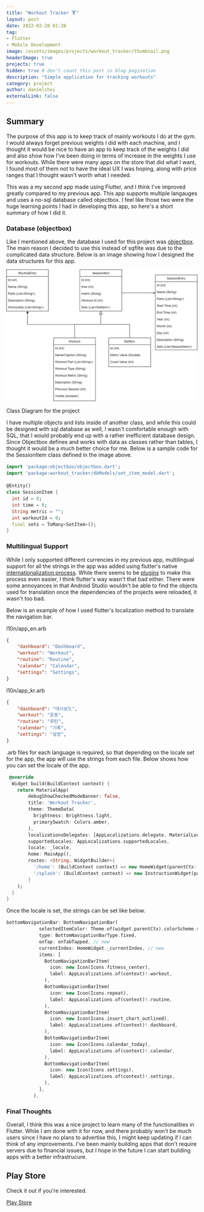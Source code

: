 ```yaml
---
title: "Workout Tracker 🏋️"
layout: post
date: 2022-02-28 01:28
tag: 
- Flutter
- Mobile Development
image: /assets/images/projects/workout_tracker/thumbnail.png
headerImage: true
projects: true
hidden: true # don't count this post in blog pagination
description: "Simple application for tracking workouts"
category: project
author: danielchoi
externalLink: false
---
```


## Summary
The purpose of this app is to keep track of mainly workouts I do at the gym. I would always forget previous weights I did with each machine, and I thought it would be nice to have an app to keep track of the weights I did and also show how I've been doing in terms of increase in the weights I use for workouts. While there were many apps on the store that did what I want, I found most of them not to have the ideal UX I was hoping, along with price ranges that I thought wasn't worth what I needed. 

This was a my second app made using Flutter, and I think I've improved greatly compared to my previous app. This app supports multiple langauges and uses a no-sql database called objectbox. I feel like those two were the huge learning points I had in developing this app, so here's a short summary of how I did it.

### Database (objectbox)

Like I mentioned above, the database I used for this project was [objectbox](https://objectbox.io/flutter-database/). The main reason I decided to use this instead of sqflite was due to the complicated data structure. Below is an image showing how I designed the data structures for this app.

![Markdown Image][1]
<figcaption class="caption">Class Diagram for the project</figcaption>

I have multiple objects and lists inside of another class, and while this could be designed with sql database as well, I wasn't comfortable enough with SQL, that I would probably end up with a rather inefficient database design. Since Objectbox defines and works with data as classes rather than tables, I thought it would be a much better choice for me. Below is a sample code for the SessionItem class defined in the image above.

```dart
import 'package:objectbox/objectbox.dart';
import 'package:workout_tracker/dbModels/set_item_model.dart';

@Entity()
class SessionItem {
  int id = 0;
  int time = 0;
  String metric = "";
  int workoutId = 0;
  final sets = ToMany<SetItem>();
}
```

### Multilingual Support

While I only supported different currencies in my previous app, multilingual support for all the strings in the app was added using flutter's native [internationalization process](https://docs.flutter.dev/development/accessibility-and-localization/internationalization). While there seems to be [plugins](https://pub.dev/packages/easy_localization) to make this process even easier, I think flutter's way wasn't that bad either. There were some annoyances in that Android Studio wouldn't be able to find the objects used for translation once the dependencies of the projects were reloaded, it wasn't too bad.

Below is an example of how I used flutter's localization method to translate the navigation bar.

l10n/app_en.arb
```json
{
    "dashboard": "Dashboard",
    "workout": "Workout",
    "routine": "Routine",
    "calendar": "Calendar",
    "settings": "Settings",
}
```


l10n/app_kr.arb
```json
{
    "dashboard": "대시보드",
    "workout": "운동",
    "routine": "루틴",
    "calendar": "기록",
    "settings": "설정",
}
```

.arb files for each language is required, so that depending on the locale set for the app, the app will use the strings from each file. Below shows how you can set the locale of the app.

```dart
 @override
  Widget build(BuildContext context) {
    return MaterialApp(
        debugShowCheckedModeBanner: false,
        title: 'Workout Tracker',
        theme: ThemeData(
          brightness: Brightness.light,
          primarySwatch: Colors.amber,
        ),
        localizationsDelegates: [AppLocalizations.delegate, MaterialLocalizationKrDelegate(), CupertinoLocalizationKrDelegate()],
        supportedLocales: AppLocalizations.supportedLocales,
        locale: _locale,
        home: MainApp(),
        routes: <String, WidgetBuilder>{
          '/home': (BuildContext context) => new HomeWidget(parentCtx: context, objectbox: objectbox),
          '/splash': (BuildContext context) => new InstructionWidget(parentCtx: context, objectbox: objectbox),
        }
    );
  }
}
```

Once the locale is set, the strings can be set like below. 

```dart
bottomNavigationBar: BottomNavigationBar(
            selectedItemColor: Theme.of(widget.parentCtx).colorScheme.secondary,
            type: BottomNavigationBarType.fixed,
            onTap: onTabTapped, // new
            currentIndex: HomeWidget._currentIndex, // new
            items: [
              BottomNavigationBarItem(
                icon: new Icon(Icons.fitness_center),
                label: AppLocalizations.of(context)!.workout,
              ),
              BottomNavigationBarItem(
                icon: new Icon(Icons.repeat),
                label: AppLocalizations.of(context)!.routine,
              ),
              BottomNavigationBarItem(
                icon: new Icon(Icons.insert_chart_outlined),
                label: AppLocalizations.of(context)!.dashboard,
              ),
              BottomNavigationBarItem(
                icon: new Icon(Icons.calendar_today),
                label: AppLocalizations.of(context)!.calendar,
              ),
              BottomNavigationBarItem(
                icon: new Icon(Icons.settings),
                label: AppLocalizations.of(context)!.settings,
              ),
            ],
          ),
```

### Final Thoughts

Overall, I think this was a nice project to learn many of the functionalities in Flutter. While I am done with it for now, and there probably won't be much users since I have no plans to advertise this, I might keep updating if I can think of any improvements. I've been mainly building apps that don't require servers due to financial issues, but I hope in the future I can start building apps with a better infrastrucure.

## Play Store
Check it out if you're interested.

[Play Store](https://play.google.com/store/apps/details?id=com.kahluabear.workout_tracker)


[1]:/assets/images/projects/workout_tracker/workout_tracker_class.png